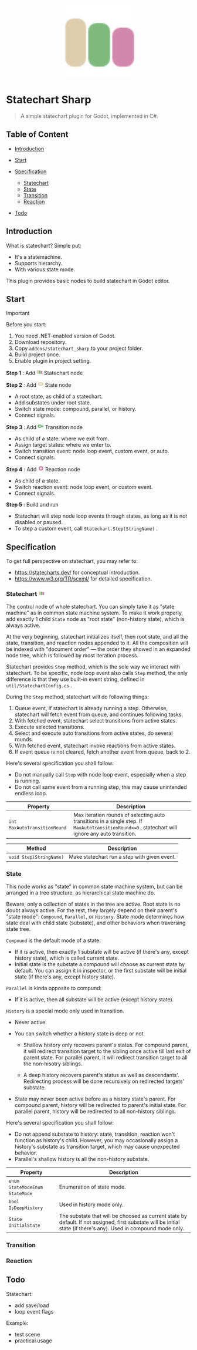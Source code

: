 <p align="center">
  <img src="./addons/statechart_sharp/icon/Statechart.svg" height="200px" />
</p>

# Statechart Sharp

 > A simple statechart plugin for Godot, implemented in C#.

## Table of Content

- [Introduction](#introduction)
- [Start](#start)
- [Specification](#specification)

  - [Statechart](#statechart)
  - [State](#state)
  - [Transition](#transition)
  - [Reaction](#reaction)

- [Todo](#todo)

## Introduction

What is statechart? Simple put:

- It's a statemachine.
- Supports hierarchy.
- With various state mode.

This plugin provides basic nodes to build statechart in Godot editor.

## Start

> [!IMPORTANT]
>
> Before you start:
>
> 1. You need .NET-enabled version of Godot.
> 2. Download repository.
> 3. Copy `addons/statechart_sharp` to your project folder.
> 4. Build project once.
> 5. Enable plugin in project setting.

**Step 1** : Add <img src="./addons/statechart_sharp/icon/Statechart.svg" alt="Statechart" style="width:16px;" align="bottom"/> Statechart node

**Step 2** : Add <img src="./addons/statechart_sharp/icon/State.svg" style="width:16px;" alt="State" align="bottom"/> State node

- A root state, as child of a statechart.
- Add substates under root state.
- Switch state mode: compound, parallel, or history.
- Connect signals.

**Step 3** : Add <img src="./addons/statechart_sharp/icon/Transition.svg" style="width:16px;" alt="Transition" align="bottom"/> Transition node

- As child of a state: where we exit from.
- Assign target states: where we enter to.
- Switch transition event: node loop event, custom event, or auto.
- Connect signals.

**Step 4** : Add <img src="./addons/statechart_sharp/icon/Reaction.svg" style="width:16px;" alt="Action" align="bottom"/> Reaction node

- As child of a state.
- Switch reaction event: node loop event, or custom event.
- Connect signals.

**Step 5** : Build and run

- Statechart will step node loop events through states, as long as it is not disabled or paused.
- To step a custom event, call `Statechart.Step(StringName)` .

## Specification

To get full perspective on statechart, you may refer to:

- https://statecharts.dev/ for conceptual introduction.
- https://www.w3.org/TR/scxml/ for detailed specification.

### Statechart <img src="./addons/statechart_sharp/icon/Statechart.svg" alt="Statechart" style="width:16px;" align="bottom"/>

The control node of whole statechart. You can simply take it as "state machine" as in common state machine system. To make it work properly, add exactly 1 child `State` node as "root state" (non-history state), which is always active.

At the very beginning, statechart initializes itself, then root state, and all the state, transition, and reaction nodes appended to it. All the composition will be indexed with "document order" — the order they showed in an expanded node tree, which is followed by most iteration process.

Statechart provides `Step` method, which is the sole way we interact with statechart. To be specific, node loop event also calls `Step` method, the only difference is that they use built-in event string, defined in `util/StatechartConfig.cs` .

During the `Step` method, statechart will do following things:

1. Queue event, if statechart is already running a step. Otherwise, statechart will fetch event from queue, and continues following tasks.
2. With fetched event, statechart select transitions from active states.
3. Execute selected transitions.
4. Select and execute auto transitions from active states, do several rounds.
5. With fetched event, statechart invoke reactions from active states.
6. If event queue is not cleared, fetch another event from queue, back to 2.

Here's several specification you shall follow:

- Do not manually call `Step` with node loop event, especially when a step is running.
- Do not call same event from a running step, this may cause unintended endless loop.

| Property | Description |
| ---- | ---- |
| `int MaxAutoTransitionRound` | Max iteration rounds of selecting auto transitions in a single step. If `MaxAutoTransitionRound<=0` , statechart will ignore any auto transition. |

| Method | Description |
| ---- | ---- |
| `void Step(StringName)` | Make statechart run a step with given event. |

### State

This node works as "state" in common state machine system, but can be arranged in a tree structure, as hierarchical state machine do.

Beware, only a collection of states in the tree are active. Root state is no doubt always active. For the rest, they largely depend on their parent's "state mode": `Compound`, `Parallel`, or `History`. State mode determines how state deal with child state (substate), and other behaviors when traversing state tree.

`Compound` is the default mode of a state:

- If it is active, then exactly 1 substate will be active (if there's any, except history state), which is called current state.
- Initial state is the substate a compound will choose as current state by default. You can assign it in inspector, or the first substate will be initial state (if there's any, except history state).

`Parallel` is kinda opposite to compund:

- If it is active, then all substate will be active (except history state).

`History` is a special mode only used in transition.

- Never active.
- You can switch whether a history state is deep or not.

  - Shallow history only recovers parent's status. For compound parent, it will redirect transition target to the sibling once active till last exit of parent state. For parallel parent, it will redirect transition target to all the non-hisotry siblings.

  - A deep history recovers parent's status as well as descendants'. Redirecting process will be done recursively on redirected targets' substate.

- State may never been active before as a history state's parent. For compound parent, history will be redirected to parent's initial state. For parallel parent, history will be redirected to all non-history siblings.

Here's several specification you shall follow:

- Do not append substate to history: state, transition, reaction won't function as history's child. However, you may occasionally assign a history's substate as transition target, which may cause unexpected behavior.
- Parallel's shallow history is all the non-history substate.

| Property | Description |
| ---- | ---- |
| `enum StateModeEnum StateMode` | Enumeration of state mode. |
| `bool IsDeepHistory` | Used in history mode only. |
| `State InitialState` | The substate that will be choosed as current state by default. If not assigned, first substate will be initial state (if there's any). Used in compound mode only. |

### Transition

### Reaction

## Todo

Statechart:

- add save/load
- loop event flags

Example:

- test scene
- practical usage
